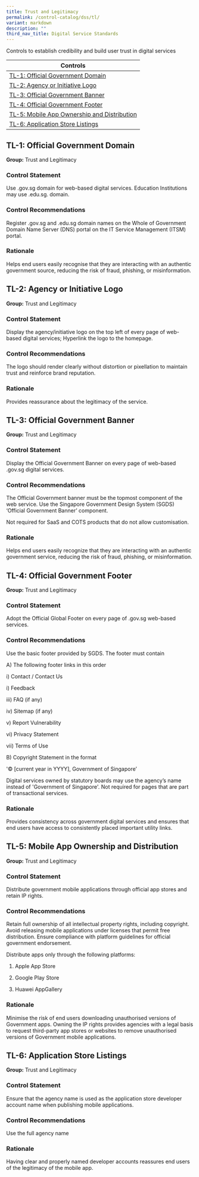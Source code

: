 ```yaml
---
title: Trust and Legitimacy
permalink: /control-catalog/dss/tl/
variant: markdown
description: ""
third_nav_title: Digital Service Standards
---
```

Controls to establish credibility and build user trust in digital services

| Controls                                                                                   |
| ------------------------------------------------------------------------------------------ |
| [TL-1: Official Government Domain](#tl-1-official-government-domain)                       |
| [TL-2: Agency or Initiative Logo](#tl-2-agency-or-initiative-logo)                         |
| [TL-3: Official Government Banner](#tl-3-official-government-banner)                       |
| [TL-4: Official Government Footer](#tl-4-official-government-footer)                       |
| [TL-5: Mobile App Ownership and Distribution](#tl-5-mobile-app-ownership-and-distribution) |
| [TL-6: Application Store Listings](#tl-6-application-store-listings)                       |

## TL-1: Official Government Domain

**Group:** Trust and Legitimacy

### Control Statement

Use .gov.sg domain for web-based digital services. Education Institutions may use .edu.sg. domain.

### Control Recommendations

Register .gov.sg and .edu.sg domain names on the Whole of Government Domain Name Server (DNS) portal on the IT Service Management (ITSM) portal.

### Rationale

Helps end users easily recognise that they are interacting with an authentic government source, reducing the risk of fraud, phishing, or misinformation.

## TL-2: Agency or Initiative Logo

**Group:** Trust and Legitimacy

### Control Statement

Display the agency/initiative logo on the top left of every page of web-based digital services; Hyperlink the logo to the homepage.

### Control Recommendations

The logo should render clearly without distortion or pixellation to maintain trust and reinforce brand reputation.

### Rationale

Provides reassurance about the legitimacy of the service.

## TL-3: Official Government Banner

**Group:** Trust and Legitimacy

### Control Statement

Display the Official Government Banner on every page of web-based .gov.sg digital services.

### Control Recommendations

The Official Government banner must be the topmost component of the web service. Use the Singapore Government Design System (SGDS) ‘Official Government Banner’ component.

Not required for SaaS and COTS products that do not allow customisation.

### Rationale

Helps end users easily recognize that they are interacting with an authentic government service, reducing the risk of fraud, phishing, or misinformation.

## TL-4: Official Government Footer

**Group:** Trust and Legitimacy

### Control Statement

Adopt the Official Global Footer on every page of .gov.sg web-based services.

### Control Recommendations

Use the basic footer provided by SGDS. The footer must contain

A) The following footer links in this order

i) Contact / Contact Us

i) Feedback

iii) FAQ (if any)

iv) Sitemap (if any)

v) Report Vulnerability

vi) Privacy Statement

vii) Terms of Use

B) Copyright Statement in the format

&#39;© [current year in YYYY], Government of Singapore’

Digital services owned by statutory boards may use the agency’s name instead of &#39;Government of Singapore&#39;. Not required for pages that are part of transactional services.

### Rationale

Provides consistency across government digital services and ensures that end users have access to consistently placed important utility links.

## TL-5: Mobile App Ownership and Distribution

**Group:** Trust and Legitimacy

### Control Statement

Distribute government mobile applications through official app stores and retain IP rights.

### Control Recommendations

Retain full ownership of all intellectual property rights, including copyright. Avoid releasing mobile applications under licenses that permit free distribution. Ensure compliance with platform guidelines for official government endorsement.

Distribute apps only through the following platforms:

1. Apple App Store

2. Google Play Store

3. Huawei AppGallery

### Rationale

Minimise the risk of end users downloading unauthorised versions of Government apps. Owning the IP rights provides agencies with a legal basis to request third-party app stores or websites to remove unauthorised versions of Government mobile applications.

## TL-6: Application Store Listings

**Group:** Trust and Legitimacy

### Control Statement

Ensure that the agency name is used as the application store developer account name when publishing mobile applications.

### Control Recommendations

Use the full agency name

### Rationale

Having clear and properly named developer accounts reassures end users of the legitimacy of the mobile app.